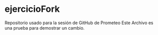 # ejercicioFork
Repositorio usado para la sesión de GitHub de Prometeo
Este Archivo es una prueba para demostrar un cambio.

